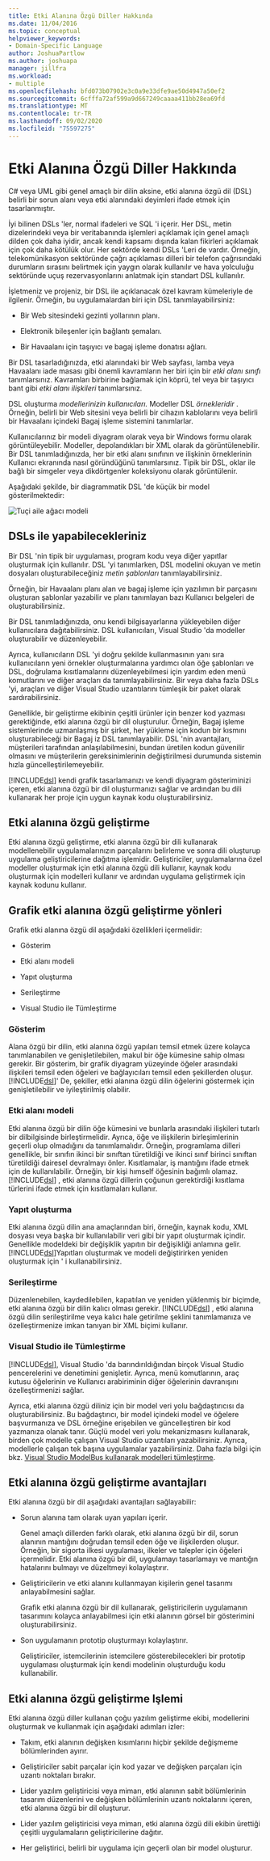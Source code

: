 ```yaml
---
title: Etki Alanına Özgü Diller Hakkında
ms.date: 11/04/2016
ms.topic: conceptual
helpviewer_keywords:
- Domain-Specific Language
author: JoshuaPartlow
ms.author: joshuapa
manager: jillfra
ms.workload:
- multiple
ms.openlocfilehash: bfd073b07902e3c0a9e33dfe9ae50d4947a50ef2
ms.sourcegitcommit: 6cfffa72af599a9d667249caaaa411bb28ea69fd
ms.translationtype: MT
ms.contentlocale: tr-TR
ms.lasthandoff: 09/02/2020
ms.locfileid: "75597275"
---
```

# <a name="about-domain-specific-languages"></a>Etki Alanına Özgü Diller Hakkında

C# veya UML gibi genel amaçlı bir dilin aksine, etki alanına özgü dil (DSL) belirli bir sorun alanı veya etki alanındaki deyimleri ifade etmek için tasarlanmıştır.

İyi bilinen DSLs 'ler, normal ifadeleri ve SQL 'i içerir. Her DSL, metin dizelerindeki veya bir veritabanında işlemleri açıklamak için genel amaçlı dilden çok daha iyidir, ancak kendi kapsamı dışında kalan fikirleri açıklamak için çok daha kötülük olur. Her sektörde kendi DSLs 'Leri de vardır. Örneğin, telekomünikasyon sektöründe çağrı açıklaması dilleri bir telefon çağrısındaki durumların sırasını belirtmek için yaygın olarak kullanılır ve hava yolculuğu sektöründe uçuş rezervasyonlarını anlatmak için standart DSL kullanılır.

İşletmeniz ve projeniz, bir DSL ile açıklanacak özel kavram kümeleriyle de ilgilenir. Örneğin, bu uygulamalardan biri için DSL tanımlayabilirsiniz:

- Bir Web sitesindeki gezinti yollarının planı.

- Elektronik bileşenler için bağlantı şemaları.

- Bir Havaalanı için taşıyıcı ve bagaj işleme donatısı ağları.

Bir DSL tasarladığınızda, etki alanındaki bir Web sayfası, lamba veya Havaalanı iade masası gibi önemli kavramların her biri için bir *etki alanı sınıfı* tanımlarsınız. Kavramları birbirine bağlamak için köprü, tel veya bir taşıyıcı bant gibi *etki alanı ilişkileri* tanımlarsınız.

DSL oluşturma *modellerinizin kullanıcıları.* Modeller DSL *örnekleridir* . Örneğin, belirli bir Web sitesini veya belirli bir cihazın kablolarını veya belirli bir Havaalanı içindeki Bagaj işleme sistemini tanımlarlar.

Kullanıcılarınız bir modeli diyagram olarak veya bir Windows formu olarak görüntüleyebilir. Modeller, depolandıkları bir XML olarak da görüntülenebilir. Bir DSL tanımladığınızda, her bir etki alanı sınıfının ve ilişkinin örneklerinin Kullanıcı ekranında nasıl göründüğünü tanımlarsınız. Tipik bir DSL, oklar ile bağlı bir simgeler veya dikdörtgenler koleksiyonu olarak görüntülenir.

Aşağıdaki şekilde, bir diagrammatik DSL 'de küçük bir model gösterilmektedir:

![Tuçi aile ağacı modeli](../modeling/media/tudor_familytreemodel.png)

## <a name="what-you-can-do-with-dsls"></a>DSLs ile yapabilecekleriniz

Bir DSL 'nin tipik bir uygulaması, program kodu veya diğer yapıtlar oluşturmak için kullanılır. DSL 'yi tanımlarken, DSL modelini okuyan ve metin dosyaları oluşturabileceğiniz *metin şablonları* tanımlayabilirsiniz.

Örneğin, bir Havaalanı planı alan ve bagaj işleme için yazılımın bir parçasını oluşturan şablonlar yazabilir ve planı tanımlayan bazı Kullanıcı belgeleri de oluşturabilirsiniz.

Bir DSL tanımladığınızda, onu kendi bilgisayarlarına yükleyebilen diğer kullanıcılara dağıtabilirsiniz. DSL kullanıcıları, Visual Studio 'da modeller oluşturabilir ve düzenleyebilir.

Ayrıca, kullanıcıların DSL 'yi doğru şekilde kullanmasının yanı sıra kullanıcıların yeni örnekler oluşturmalarına yardımcı olan öğe şablonları ve DSL, doğrulama kısıtlamalarını düzenleyebilmesi için yardım eden menü komutlarını ve diğer araçları da tanımlayabilirsiniz. Bir veya daha fazla DSLs 'yi, araçları ve diğer Visual Studio uzantılarını tümleşik bir paket olarak sardırabilirsiniz.

Genellikle, bir geliştirme ekibinin çeşitli ürünler için benzer kod yazması gerektiğinde, etki alanına özgü bir dil oluşturulur. Örneğin, Bagaj işleme sistemlerinde uzmanlaşmış bir şirket, her yükleme için kodun bir kısmını oluşturabileceği bir Bagaj iz DSL tanımlayabilir. DSL 'nin avantajları, müşterileri tarafından anlaşılabilmesini, bundan üretilen kodun güvenilir olmasını ve müşterilerin gereksinimlerinin değiştirilmesi durumunda sistemin hızla güncelleştirilemeyebilir.

[!INCLUDE[dsl](../modeling/includes/dsl_md.md)] kendi grafik tasarlamanızı ve kendi diyagram gösteriminizi içeren, etki alanına özgü bir dil oluşturmanızı sağlar ve ardından bu dili kullanarak her proje için uygun kaynak kodu oluşturabilirsiniz.

## <a name="domain-specific-development"></a>Etki alanına özgü geliştirme

Etki alanına özgü geliştirme, etki alanına özgü bir dili kullanarak modellenebilir uygulamalarınızın parçalarını belirleme ve sonra dili oluşturup uygulama geliştiricilerine dağıtma işlemidir. Geliştiriciler, uygulamalarına özel modeller oluşturmak için etki alanına özgü dili kullanır, kaynak kodu oluşturmak için modelleri kullanır ve ardından uygulama geliştirmek için kaynak kodunu kullanır.

## <a name="aspects-of-graphical-domain-specific-development"></a>Grafik etki alanına özgü geliştirme yönleri

Grafik etki alanına özgü dil aşağıdaki özellikleri içermelidir:

- Gösterim

- Etki alanı modeli

- Yapıt oluşturma

- Serileştirme

- Visual Studio ile Tümleştirme

### <a name="notation"></a>Gösterim

Alana özgü bir dilin, etki alanına özgü yapıları temsil etmek üzere kolayca tanımlanabilen ve genişletilebilen, makul bir öğe kümesine sahip olması gerekir. Bir gösterim, bir grafik diyagram yüzeyinde öğeler arasındaki ilişkileri temsil eden öğeleri ve bağlayıcıları temsil eden şekillerden oluşur. [!INCLUDE[dsl](../modeling/includes/dsl_md.md)]' De, şekiller, etki alanına özgü dilin öğelerini göstermek için genişletilebilir ve iyileştirilmiş olabilir.

### <a name="domain-model"></a>Etki alanı modeli

Etki alanına özgü bir dilin öğe kümesini ve bunlarla arasındaki ilişkileri tutarlı bir dilbilgisinde birleştirmelidir. Ayrıca, öğe ve ilişkilerin birleşimlerinin geçerli olup olmadığını da tanımlamalıdır. Örneğin, programlama dilleri genellikle, bir sınıfın ikinci bir sınıftan türetildiği ve ikinci sınıf birinci sınıftan türetildiği dairesel devralmayı önler. Kısıtlamalar, iş mantığını ifade etmek için de kullanılabilir. Örneğin, bir kişi hımself öğesinin bağımlı olamaz. [!INCLUDE[dsl](../modeling/includes/dsl_md.md)] , etki alanına özgü dillerin çoğunun gerektirdiği kısıtlama türlerini ifade etmek için kısıtlamaları kullanır.

### <a name="artifact-generation"></a>Yapıt oluşturma

Etki alanına özgü dilin ana amaçlarından biri, örneğin, kaynak kodu, XML dosyası veya başka bir kullanılabilir veri gibi bir yapıt oluşturmak içindir. Genellikle modeldeki bir değişiklik yapıtın bir değişikliği anlamına gelir. [!INCLUDE[dsl](../modeling/includes/dsl_md.md)]Yapıtları oluşturmak ve modeli değiştirirken yeniden oluşturmak için ' i kullanabilirsiniz.

### <a name="serialization"></a>Serileştirme

Düzenlenebilen, kaydedilebilen, kapatılan ve yeniden yüklenmiş bir biçimde, etki alanına özgü bir dilin kalıcı olması gerekir. [!INCLUDE[dsl](../modeling/includes/dsl_md.md)] , etki alanına özgü dilin serileştirilme veya kalıcı hale getirilme şeklini tanımlamanıza ve özelleştirmenize imkan tanıyan bir XML biçimi kullanır.

### <a name="integration-with-visual-studio"></a>Visual Studio ile Tümleştirme

[!INCLUDE[dsl](../modeling/includes/dsl_md.md)], Visual Studio 'da barındırıldığından birçok Visual Studio pencerelerini ve denetimini genişletir. Ayrıca, menü komutlarının, araç kutusu öğelerinin ve Kullanıcı arabiriminin diğer öğelerinin davranışını özelleştirmenizi sağlar.

Ayrıca, etki alanına özgü diliniz için bir model veri yolu bağdaştırıcısı da oluşturabilirsiniz. Bu bağdaştırıcı, bir model içindeki model ve öğelere başvurmanıza ve DSL örneğine erişebilen ve güncelleştiren bir kod yazmanıza olanak tanır. Güçlü model veri yolu mekanizmasını kullanarak, birden çok modelle çalışan Visual Studio uzantıları yazabilirsiniz. Ayrıca, modellerle çalışan tek başına uygulamalar yazabilirsiniz. Daha fazla bilgi için bkz. [Visual Studio ModelBus kullanarak modelleri tümleştirme](../modeling/integrating-models-by-using-visual-studio-modelbus.md).

## <a name="benefits-of-domain-specific-development"></a>Etki alanına özgü geliştirme avantajları

Etki alanına özgü bir dil aşağıdaki avantajları sağlayabilir:

- Sorun alanına tam olarak uyan yapıları içerir.

     Genel amaçlı dillerden farklı olarak, etki alanına özgü bir dil, sorun alanının mantığını doğrudan temsil eden öğe ve ilişkilerden oluşur. Örneğin, bir sigorta ilkesi uygulaması, ilkeler ve talepler için öğeleri içermelidir. Etki alanına özgü bir dil, uygulamayı tasarlamayı ve mantığın hatalarını bulmayı ve düzeltmeyi kolaylaştırır.

- Geliştiricilerin ve etki alanını kullanmayan kişilerin genel tasarımı anlayabilmesini sağlar.

     Grafik etki alanına özgü bir dil kullanarak, geliştiricilerin uygulamanın tasarımını kolayca anlayabilmesi için etki alanının görsel bir gösterimini oluşturabilirsiniz.

- Son uygulamanın prototip oluşturmayı kolaylaştırır.

     Geliştiriciler, istemcilerinin istemcilere gösterebilecekleri bir prototip uygulaması oluşturmak için kendi modelinin oluşturduğu kodu kullanabilir.

## <a name="the-process-of-domain-specific-development"></a>Etki alanına özgü geliştirme Işlemi

Etki alanına özgü diller kullanan çoğu yazılım geliştirme ekibi, modellerini oluşturmak ve kullanmak için aşağıdaki adımları izler:

- Takım, etki alanının değişken kısımlarını hiçbir şekilde değişmeme bölümlerinden ayırır.

- Geliştiriciler sabit parçalar için kod yazar ve değişken parçaları için uzantı noktaları bırakır.

- Lider yazılım geliştiricisi veya mimarı, etki alanının sabit bölümlerinin tasarım düzenlerini ve değişken bölümlerinin uzantı noktalarını içeren, etki alanına özgü bir dil oluşturur.

- Lider yazılım geliştiricisi veya mimarı, etki alanına özgü dili ekibin ürettiği çeşitli uygulamaların geliştiricilerine dağıtır.

- Her geliştirici, belirli bir uygulama için geçerli olan bir model oluşturur.
